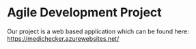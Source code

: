 # Agile Development Project

Our project is a web based application which can be found here: https://medichecker.azurewebsites.net/
